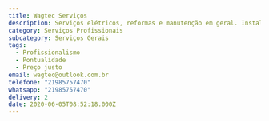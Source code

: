 ```yaml
---
title: Wagtec Serviços
description: Serviços elétricos, reformas e manutenção em geral. Instalação manutenção elétrica, reformas residenciais  e comerciais, orçamento mediante visita agendada.
category: Serviços Profissionais
subcategory: Serviços Gerais
tags: 
  - Profissionalismo
  - Pontualidade
  - Preço justo
email: wagtec@outlook.com.br
telefone: "21985757470"
whatsapp: "21985757470"
delivery: 2
date: 2020-06-05T08:52:18.000Z
---
```

